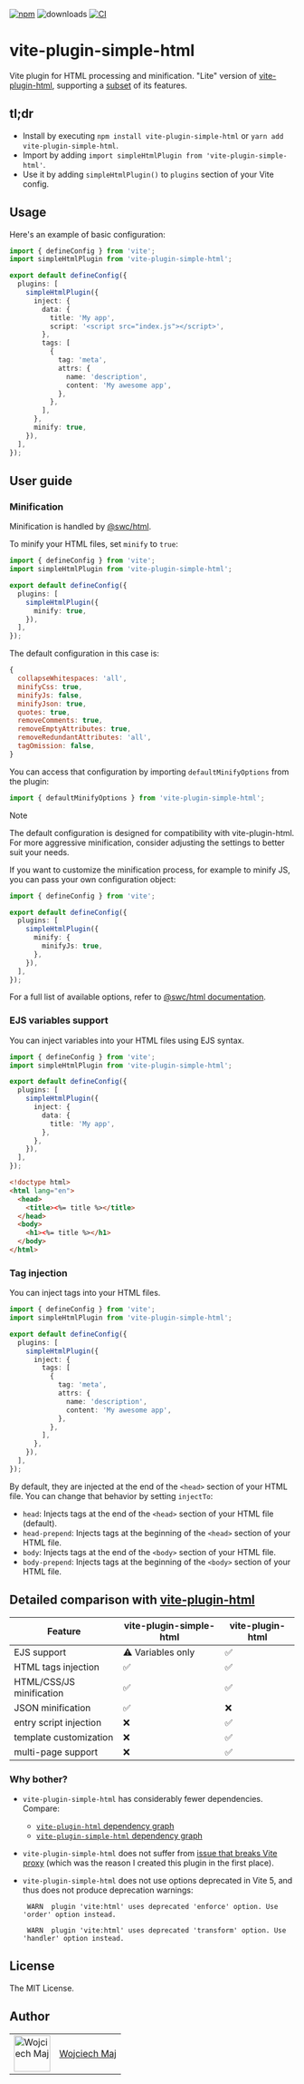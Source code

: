 [![npm](https://img.shields.io/npm/v/vite-plugin-simple-html.svg)](https://www.npmjs.com/package/vite-plugin-simple-html) ![downloads](https://img.shields.io/npm/dt/vite-plugin-simple-html.svg) [![CI](https://github.com/wojtekmaj/vite-plugin-simple-html/actions/workflows/ci.yml/badge.svg)](https://github.com/wojtekmaj/vite-plugin-simple-html/actions)

# vite-plugin-simple-html

Vite plugin for HTML processing and minification. "Lite" version of [vite-plugin-html](https://github.com/vbenjs/vite-plugin-html), supporting a [subset](#detailed-comparison-with-vite-plugin-html) of its features.

## tl;dr

- Install by executing `npm install vite-plugin-simple-html` or `yarn add vite-plugin-simple-html`.
- Import by adding `import simpleHtmlPlugin from 'vite-plugin-simple-html'`.
- Use it by adding `simpleHtmlPlugin()` to `plugins` section of your Vite config.

## Usage

Here's an example of basic configuration:

```ts
import { defineConfig } from 'vite';
import simpleHtmlPlugin from 'vite-plugin-simple-html';

export default defineConfig({
  plugins: [
    simpleHtmlPlugin({
      inject: {
        data: {
          title: 'My app',
          script: '<script src="index.js"></script>',
        },
        tags: [
          {
            tag: 'meta',
            attrs: {
              name: 'description',
              content: 'My awesome app',
            },
          },
        ],
      },
      minify: true,
    }),
  ],
});
```

## User guide

### Minification

Minification is handled by [@swc/html](https://www.npmjs.com/package/@swc/html).

To minify your HTML files, set `minify` to `true`:

```ts
import { defineConfig } from 'vite';
import simpleHtmlPlugin from 'vite-plugin-simple-html';

export default defineConfig({
  plugins: [
    simpleHtmlPlugin({
      minify: true,
    }),
  ],
});
```

The default configuration in this case is:

```js
{
  collapseWhitespaces: 'all',
  minifyCss: true,
  minifyJs: false,
  minifyJson: true,
  quotes: true,
  removeComments: true,
  removeEmptyAttributes: true,
  removeRedundantAttributes: 'all',
  tagOmission: false,
}
```

You can access that configuration by importing `defaultMinifyOptions` from the plugin:

```ts
import { defaultMinifyOptions } from 'vite-plugin-simple-html';
```

> [!NOTE]
> The default configuration is designed for compatibility with vite-plugin-html. For more aggressive minification, consider adjusting the settings to better suit your needs.

If you want to customize the minification process, for example to minify JS, you can pass your own configuration object:

```ts
import { defineConfig } from 'vite';

export default defineConfig({
  plugins: [
    simpleHtmlPlugin({
      minify: {
        minifyJs: true,
      },
    }),
  ],
});
```

For a full list of available options, refer to [@swc/html documentation](https://swc.rs/docs/usage/html).

### EJS variables support

You can inject variables into your HTML files using EJS syntax.

```ts
import { defineConfig } from 'vite';
import simpleHtmlPlugin from 'vite-plugin-simple-html';

export default defineConfig({
  plugins: [
    simpleHtmlPlugin({
      inject: {
        data: {
          title: 'My app',
        },
      },
    }),
  ],
});
```

```html
<!doctype html>
<html lang="en">
  <head>
    <title><%= title %></title>
  </head>
  <body>
    <h1><%= title %></h1>
  </body>
</html>
```

### Tag injection

You can inject tags into your HTML files.

```ts
import { defineConfig } from 'vite';
import simpleHtmlPlugin from 'vite-plugin-simple-html';

export default defineConfig({
  plugins: [
    simpleHtmlPlugin({
      inject: {
        tags: [
          {
            tag: 'meta',
            attrs: {
              name: 'description',
              content: 'My awesome app',
            },
          },
        ],
      },
    }),
  ],
});
```

By default, they are injected at the end of the `<head>` section of your HTML file. You can change that behavior by setting `injectTo`:

- `head`: Injects tags at the end of the `<head>` section of your HTML file (default).
- `head-prepend`: Injects tags at the beginning of the `<head>` section of your HTML file.
- `body`: Injects tags at the end of the `<body>` section of your HTML file.
- `body-prepend`: Injects tags at the beginning of the `<body>` section of your HTML file.

## Detailed comparison with [vite-plugin-html](https://github.com/vbenjs/vite-plugin-html)

| Feature                  | vite-plugin-simple-html | vite-plugin-html |
| ------------------------ | ----------------------- | ---------------- |
| EJS support              | ⚠️ Variables only       | ✅               |
| HTML tags injection      | ✅                      | ✅               |
| HTML/CSS/JS minification | ✅                      | ✅               |
| JSON minification        | ✅                      | ❌               |
| entry script injection   | ❌                      | ✅               |
| template customization   | ❌                      | ✅               |
| multi-page support       | ❌                      | ✅               |

### Why bother?

- `vite-plugin-simple-html` has considerably fewer dependencies. Compare:
  - [`vite-plugin-html` dependency graph](https://npmgraph.js.org/?q=vite-plugin-html)
  - [`vite-plugin-simple-html` dependency graph](https://npmgraph.js.org/?q=vite-plugin-simple-html)
- `vite-plugin-simple-html` does not suffer from [issue that breaks Vite proxy](https://github.com/vbenjs/vite-plugin-html/issues/38) (which was the reason I created this plugin in the first place).
- `vite-plugin-simple-html` does not use options deprecated in Vite 5, and thus does not produce deprecation warnings:

  ```
   WARN  plugin 'vite:html' uses deprecated 'enforce' option. Use 'order' option instead.

   WARN  plugin 'vite:html' uses deprecated 'transform' option. Use 'handler' option instead.
  ```

## License

The MIT License.

## Author

<table>
  <tr>
    <td >
      <img src="https://avatars.githubusercontent.com/u/5426427?v=4&s=128" width="64" height="64" alt="Wojciech Maj">
    </td>
    <td>
      <a href="https://github.com/wojtekmaj">Wojciech Maj</a>
    </td>
  </tr>
</table>
